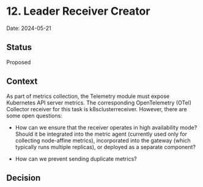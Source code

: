 # 12. Leader Receiver Creator

Date: 2024-05-21

## Status

Proposed

## Context

As part of metrics collection, the Telemetry module must expose Kubernetes API server metrics. The corresponding OpenTelemetry (OTel) Collector receiver for this task is k8sclusterreceiver. However, there are some open questions:

* How can we ensure that the receiver operates in high availability mode? Should it be integrated into the metric agent (currently used only for collecting node-affine metrics), incorporated into the gateway (which typically runs multiple replicas), or deployed as a separate component?

* How can we prevent sending duplicate metrics?

## Decision
